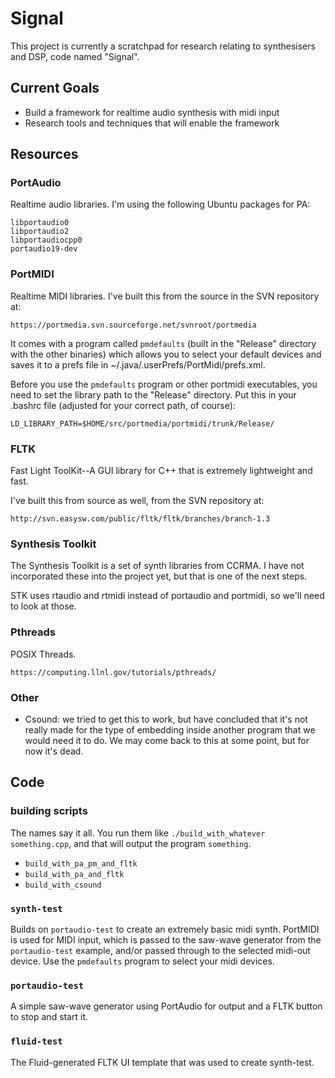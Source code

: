 Signal
======

This project is currently a scratchpad for research relating to synthesisers
and DSP, code named "Signal".

Current Goals
-------------

* Build a framework for realtime audio synthesis with midi input
* Research tools and techniques that will enable the framework

Resources
---------

### PortAudio

Realtime audio libraries. I'm using the following Ubuntu packages for PA:

    libportaudio0	
    libportaudio2	
    libportaudiocpp0
    portaudio19-dev	

### PortMIDI

Realtime MIDI libraries. I've built this from the source in the SVN repository at:

    https://portmedia.svn.sourceforge.net/svnroot/portmedia

It comes with a program called `pmdefaults` (built in the "Release" directory
with the other binaries) which allows you to select your default devices and
saves it to a prefs file in ~/.java/.userPrefs/PortMidi/prefs.xml.

Before you use the `pmdefaults` program or other portmidi executables, you need
to set the library path to the "Release" directory. Put this in your .bashrc
file (adjusted for your correct path, of course):

    LD_LIBRARY_PATH=$HOME/src/portmedia/portmidi/trunk/Release/

### FLTK

Fast Light ToolKit--A GUI library for C++ that is extremely lightweight and fast.

I've built this from source as well, from the SVN repository at:

    http://svn.easysw.com/public/fltk/fltk/branches/branch-1.3

### Synthesis Toolkit

The Synthesis Toolkit is a set of synth libraries from CCRMA. I have not
incorporated these into the project yet, but that is one of the next steps.

STK uses rtaudio and rtmidi instead of portaudio and portmidi, so we'll need to
look at those.

### Pthreads

POSIX Threads.

    https://computing.llnl.gov/tutorials/pthreads/

### Other

* Csound: we tried to get this to work, but have concluded that it's not really
  made for the type of embedding inside another program that we would need it
  to do. We may come back to this at some point, but for now it's dead.

Code
----

### building scripts

The names say it all. You run them like `./build_with_whatever something.cpp`,
and that will output the program `something`.

* `build_with_pa_pm_and_fltk`
* `build_with_pa_and_fltk`
* `build_with_csound`

### `synth-test`

Builds on `portaudio-test` to create an extremely basic midi synth. PortMIDI is
used for MIDI input, which is passed to the saw-wave generator from the
`portaudio-test` example, and/or passed through to the selected midi-out
device. Use the `pmdefaults` program to select your midi devices.

### `portaudio-test`

A simple saw-wave generator using PortAudio for output and a FLTK button to
stop and start it.

### `fluid-test`

The Fluid-generated FLTK UI template that was used to create synth-test.
